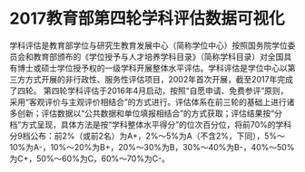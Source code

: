 # 2017教育部第四轮学科评估数据可视化

学科评估是教育部学位与研究生教育发展中心（简称学位中心）按照国务院学位委员会和教育部颁布的《学位授予与人才培养学科目录》（简称学科目录）对全国具有博士或硕士学位授予权的一级学科开展整体水平评估。学科评估是学位中心以第三方方式开展的非行政性、服务性评估项目，2002年首次开展，截至2017年完成了四轮。
第四轮学科评估于2016年4月启动，按照“自愿申请、免费参评”原则，采用“客观评价与主观评价相结合”的方式进行。评估体系在前三轮的基础上进行诸多创新；评估数据以“公共数据和单位填报相结合”的方式获取；评估结果按“分档”方式呈现，具体方法是按“学科整体水平得分”的位次百分位，将前70%的学科分9档公布：前2%（或前2名）为A+，2%～5%为A（不含2%，下同），5%～10%为A-，10%～20%为B+，20%～30%为B，30%～40%为B-，40%～50%为C+，50%～60%为C，60%～70%为C-。
